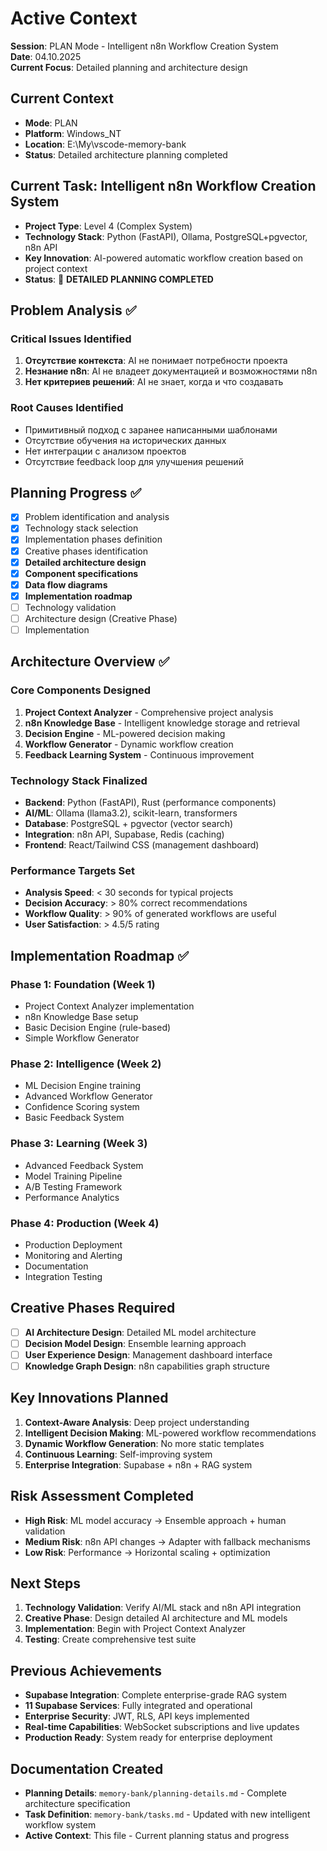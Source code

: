 # Active Context

**Session**: PLAN Mode - Intelligent n8n Workflow Creation System  
**Date**: 04.10.2025  
**Current Focus**: Detailed planning and architecture design

## Current Context
- **Mode**: PLAN
- **Platform**: Windows_NT
- **Location**: E:\My\vscode-memory-bank
- **Status**: Detailed architecture planning completed

## Current Task: Intelligent n8n Workflow Creation System
- **Project Type**: Level 4 (Complex System)
- **Technology Stack**: Python (FastAPI), Ollama, PostgreSQL+pgvector, n8n API
- **Key Innovation**: AI-powered automatic workflow creation based on project context
- **Status**: 🔄 **DETAILED PLANNING COMPLETED**

## Problem Analysis ✅
### Critical Issues Identified
1. **Отсутствие контекста**: AI не понимает потребности проекта
2. **Незнание n8n**: AI не владеет документацией и возможностями n8n  
3. **Нет критериев решений**: AI не знает, когда и что создавать

### Root Causes Identified
- Примитивный подход с заранее написанными шаблонами
- Отсутствие обучения на исторических данных
- Нет интеграции с анализом проектов
- Отсутствие feedback loop для улучшения решений

## Planning Progress ✅
- [x] Problem identification and analysis
- [x] Technology stack selection
- [x] Implementation phases definition
- [x] Creative phases identification
- [x] **Detailed architecture design**
- [x] **Component specifications**
- [x] **Data flow diagrams**
- [x] **Implementation roadmap**
- [ ] Technology validation
- [ ] Architecture design (Creative Phase)
- [ ] Implementation

## Architecture Overview ✅

### Core Components Designed
1. **Project Context Analyzer** - Comprehensive project analysis
2. **n8n Knowledge Base** - Intelligent knowledge storage and retrieval
3. **Decision Engine** - ML-powered decision making
4. **Workflow Generator** - Dynamic workflow creation
5. **Feedback Learning System** - Continuous improvement

### Technology Stack Finalized
- **Backend**: Python (FastAPI), Rust (performance components)
- **AI/ML**: Ollama (llama3.2), scikit-learn, transformers
- **Database**: PostgreSQL + pgvector (vector search)
- **Integration**: n8n API, Supabase, Redis (caching)
- **Frontend**: React/Tailwind CSS (management dashboard)

### Performance Targets Set
- **Analysis Speed**: < 30 seconds for typical projects
- **Decision Accuracy**: > 80% correct recommendations
- **Workflow Quality**: > 90% of generated workflows are useful
- **User Satisfaction**: > 4.5/5 rating

## Implementation Roadmap ✅

### Phase 1: Foundation (Week 1)
- Project Context Analyzer implementation
- n8n Knowledge Base setup
- Basic Decision Engine (rule-based)
- Simple Workflow Generator

### Phase 2: Intelligence (Week 2)
- ML Decision Engine training
- Advanced Workflow Generator
- Confidence Scoring system
- Basic Feedback System

### Phase 3: Learning (Week 3)
- Advanced Feedback System
- Model Training Pipeline
- A/B Testing Framework
- Performance Analytics

### Phase 4: Production (Week 4)
- Production Deployment
- Monitoring and Alerting
- Documentation
- Integration Testing

## Creative Phases Required
- [ ] **AI Architecture Design**: Detailed ML model architecture
- [ ] **Decision Model Design**: Ensemble learning approach
- [ ] **User Experience Design**: Management dashboard interface
- [ ] **Knowledge Graph Design**: n8n capabilities graph structure

## Key Innovations Planned
1. **Context-Aware Analysis**: Deep project understanding
2. **Intelligent Decision Making**: ML-powered workflow recommendations
3. **Dynamic Workflow Generation**: No more static templates
4. **Continuous Learning**: Self-improving system
5. **Enterprise Integration**: Supabase + n8n + RAG system

## Risk Assessment Completed
- **High Risk**: ML model accuracy → Ensemble approach + human validation
- **Medium Risk**: n8n API changes → Adapter with fallback mechanisms
- **Low Risk**: Performance → Horizontal scaling + optimization

## Next Steps
1. **Technology Validation**: Verify AI/ML stack and n8n API integration
2. **Creative Phase**: Design detailed AI architecture and ML models
3. **Implementation**: Begin with Project Context Analyzer
4. **Testing**: Create comprehensive test suite

## Previous Achievements
- **Supabase Integration**: Complete enterprise-grade RAG system
- **11 Supabase Services**: Fully integrated and operational
- **Enterprise Security**: JWT, RLS, API keys implemented
- **Real-time Capabilities**: WebSocket subscriptions and live updates
- **Production Ready**: System ready for enterprise deployment

## Documentation Created
- **Planning Details**: `memory-bank/planning-details.md` - Complete architecture specification
- **Task Definition**: `memory-bank/tasks.md` - Updated with new intelligent workflow system
- **Active Context**: This file - Current planning status and progress